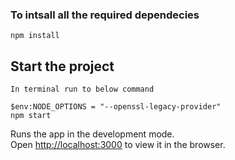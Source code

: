 ### To intsall all the required dependecies

```
npm install
```

## Start the project

```
In terminal run to below command 

$env:NODE_OPTIONS = "--openssl-legacy-provider" 
npm start
```

Runs the app in the development mode.<br>
Open [http://localhost:3000](http://localhost:3000) to view it in the browser.

